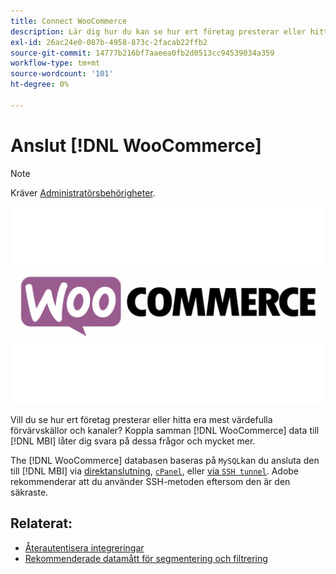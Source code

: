 ```yaml
---
title: Connect WooCommerce
description: Lär dig hur du kan se hur ert företag presterar eller hitta era mest värdefulla förvärvskällor och kanaler.
exl-id: 26ac24e0-087b-4958-873c-2facab22ffb2
source-git-commit: 14777b216bf7aaeea0fb2d0513cc94539034a359
workflow-type: tm+mt
source-wordcount: '101'
ht-degree: 0%

---
```


# Anslut [!DNL WooCommerce]

>[!NOTE]
>
>Kräver [Administratörsbehörigheter](../../../administrator/user-management/user-management.md).

![](../../../assets/WooCommerce-Logo.jpg)

Vill du se hur ert företag presterar eller hitta era mest värdefulla förvärvskällor och kanaler? Koppla samman [!DNL WooCommerce] data till [!DNL MBI] låter dig svara på dessa frågor och mycket mer.

The [!DNL WooCommerce] databasen baseras på `MySQL`kan du ansluta den till [!DNL MBI] via [direktanslutning](../integrations/mysql-via-a-direct-connection.md), [`cPanel`](../integrations/mysql-via-cpanel.md), eller [via `SSH tunnel`](../integrations/mysql-via-ssh-tunnel.md). Adobe rekommenderar att du använder SSH-metoden eftersom den är den säkraste.

## Relaterat:

* [Återautentisera integreringar](https://experienceleague.adobe.com/docs/commerce-knowledge-base/kb/how-to/mbi-reauthenticating-integrations.html?lang=en)
* [Rekommenderade datamått för segmentering och filtrering](../../../best-practices/segment-filter.md)
